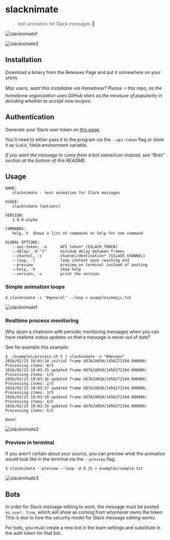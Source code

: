 # slacknimate
> text animation for Slack messages :dancers:

![slacknimate1](https://cloud.githubusercontent.com/assets/40650/13275355/32f5997c-da82-11e5-8a9d-61c53f94c718.gif)

![slacknimate2](https://cloud.githubusercontent.com/assets/40650/13275356/36c8f15c-da82-11e5-93c1-ef8e6d3e556e.gif)


## Installation
Download a binary from the Releases Page and put it somewhere on your `$PATH`.

_Mac users, want this installable via Homebrew? Please :star: this repo, as the
homebrew organization uses GitHub stars as the measure of popularity in deciding
whether to accept new recipes._

## Authentication
Generate your Slack user token on [this page][1].

You'll need to either pass it to the program via the `--api-token` flag or store
it as `SLACK_TOKEN` environment variable.

_If you want the message to come from a bot name/icon instead, see "Bots"
section at the bottom of this README._

[1]: https://api.slack.com/docs/oauth-test-tokens

## Usage

```
NAME:
   slacknimate - text animation for Slack messages

USAGE:
   slacknimate [options]

VERSION:
   1.0.0-alpha

COMMANDS:
   help, h	Shows a list of commands or help for one command

GLOBAL OPTIONS:
   --api-token, -a      API token* [$SLACK_TOKEN]
   --delay, -d "1"      minimum delay between frames
   --channel, -c        channel/destination* [$SLACK_CHANNEL]
   --loop, -l           loop content upon reaching end
   --preview            preview on terminal instead of posting
   --help, -h           show help
   --version, -v        print the version
```

### Simple animation loops

    $ slacknimate -c "#general" --loop < examples/emoji.txt

![slacknimate1](https://cloud.githubusercontent.com/assets/40650/13275355/32f5997c-da82-11e5-8a9d-61c53f94c718.gif)

### Realtime process monitoring
Why spam a chatroom with periodic monitoring messages when you can have realtime
status updates so that a message is never out of date?

See for example this example:

```
$ ./examples/process.sh 5 | slacknimate -c "#devops"
2016/02/23 19:03:14 initial frame G07AJU0SH/1456272194.000086: Processing items: 0/5
2016/02/23 19:03:15 updated frame G07AJU0SH/1456272194.000086: Processing items: 1/5
2016/02/23 19:03:16 updated frame G07AJU0SH/1456272194.000086: Processing items: 2/5
2016/02/23 19:03:17 updated frame G07AJU0SH/1456272194.000086: Processing items: 3/5
2016/02/23 19:03:18 updated frame G07AJU0SH/1456272194.000086: Processing items: 4/5
2016/02/23 19:03:19 updated frame G07AJU0SH/1456272194.000086: Processing items: 5/5

Done!
```

![slacknimate2](https://cloud.githubusercontent.com/assets/40650/13275356/36c8f15c-da82-11e5-93c1-ef8e6d3e556e.gif)


### Preview in terminal
If you aren't certain about your source, you can preview what the animation
would look like in the terminal via the `--preview` flag.

    $ slacknimate --preview --loop -d 0.25 < examples/sample.txt

![slacknimate3](https://cloud.githubusercontent.com/assets/40650/13275357/3b04b6ac-da82-11e5-9fab-1a7704c98b12.gif)

## Bots
In order for Slack message editing to work, the message _must_ be posted
`as_user: true`, which will show as coming from whomever owns the token. This
is due to how the security model for Slack message editing works.

For bots, you must create a new bot in the team settings and substitute in the
auth token for that bot.
